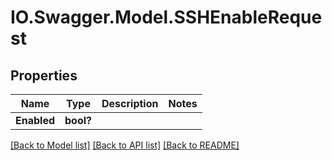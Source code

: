 # IO.Swagger.Model.SSHEnableRequest
## Properties

Name | Type | Description | Notes
------------ | ------------- | ------------- | -------------
**Enabled** | **bool?** |  | 

[[Back to Model list]](../README.md#documentation-for-models) [[Back to API list]](../README.md#documentation-for-api-endpoints) [[Back to README]](../README.md)

